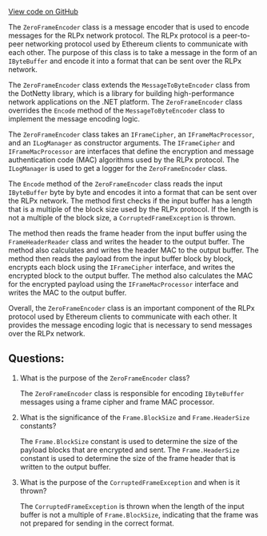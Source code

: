 [View code on GitHub](https://github.com/nethermindeth/nethermind/Nethermind.Network/Rlpx/ZeroFrameEncoder.cs)

The `ZeroFrameEncoder` class is a message encoder that is used to encode messages for the RLPx network protocol. The RLPx protocol is a peer-to-peer networking protocol used by Ethereum clients to communicate with each other. The purpose of this class is to take a message in the form of an `IByteBuffer` and encode it into a format that can be sent over the RLPx network.

The `ZeroFrameEncoder` class extends the `MessageToByteEncoder` class from the DotNetty library, which is a library for building high-performance network applications on the .NET platform. The `ZeroFrameEncoder` class overrides the `Encode` method of the `MessageToByteEncoder` class to implement the message encoding logic.

The `ZeroFrameEncoder` class takes an `IFrameCipher`, an `IFrameMacProcessor`, and an `ILogManager` as constructor arguments. The `IFrameCipher` and `IFrameMacProcessor` are interfaces that define the encryption and message authentication code (MAC) algorithms used by the RLPx protocol. The `ILogManager` is used to get a logger for the `ZeroFrameEncoder` class.

The `Encode` method of the `ZeroFrameEncoder` class reads the input `IByteBuffer` byte by byte and encodes it into a format that can be sent over the RLPx network. The method first checks if the input buffer has a length that is a multiple of the block size used by the RLPx protocol. If the length is not a multiple of the block size, a `CorruptedFrameException` is thrown.

The method then reads the frame header from the input buffer using the `FrameHeaderReader` class and writes the header to the output buffer. The method also calculates and writes the header MAC to the output buffer. The method then reads the payload from the input buffer block by block, encrypts each block using the `IFrameCipher` interface, and writes the encrypted block to the output buffer. The method also calculates the MAC for the encrypted payload using the `IFrameMacProcessor` interface and writes the MAC to the output buffer.

Overall, the `ZeroFrameEncoder` class is an important component of the RLPx protocol used by Ethereum clients to communicate with each other. It provides the message encoding logic that is necessary to send messages over the RLPx network.
## Questions: 
 1. What is the purpose of the `ZeroFrameEncoder` class?
    
    The `ZeroFrameEncoder` class is responsible for encoding `IByteBuffer` messages using a frame cipher and frame MAC processor.

2. What is the significance of the `Frame.BlockSize` and `Frame.HeaderSize` constants?
    
    The `Frame.BlockSize` constant is used to determine the size of the payload blocks that are encrypted and sent. The `Frame.HeaderSize` constant is used to determine the size of the frame header that is written to the output buffer.

3. What is the purpose of the `CorruptedFrameException` and when is it thrown?
    
    The `CorruptedFrameException` is thrown when the length of the input buffer is not a multiple of `Frame.BlockSize`, indicating that the frame was not prepared for sending in the correct format.